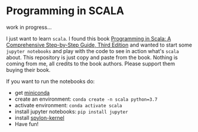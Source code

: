 # Programming in SCALA

work in progress...

I just want to learn `scala`. I found this book [Programming in Scala: A Comprehensive Step-by-Step Guide, Third Edition](https://www.amazon.com/Programming-Scala-Comprehensive-Step-Step-ebook/dp/B01EX49FOU) and wanted to start some `jupyter notebooks` and play with the code to see in action what's `scala` about. This repository is just copy and paste from the book. Nothing is coming from me, all credits to the book authors. Please support them buying their book.

If you want to run the notebooks do:

 - get [miniconda](https://docs.conda.io/en/latest/miniconda.html)
 - create an environment: `conda create -n scala python=3.7`
 - activate environment: `conda activate scala`
 - install jupyter notebooks: `pip install jupyter`
 - install [spylon-kernel](https://github.com/Valassis-Digital-Media/spylon-kernel)
 - Have fun!
